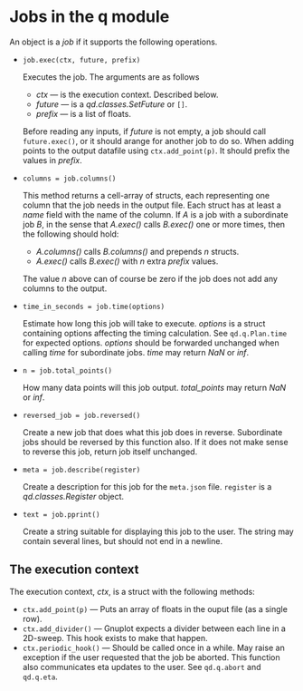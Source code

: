 # Jobs in the q module

An object is a *job* if it supports the following operations.

* `job.exec(ctx, future, prefix)`

  Executes the job. The arguments are as follows

  * *ctx* — is the execution context. Described below.
  * *future* — is a *qd.classes.SetFuture* or `[]`.
  * *prefix* — is a list of floats.

  Before reading any inputs, if *future* is not empty, a job should call
  `future.exec()`, or it should arange for another job to do so. When adding
  points to the output datafile using `ctx.add_point(p)`. It should prefix the
  values in *prefix*.

* `columns = job.columns()`

  This method returns a cell-array of structs, each representing one column
  that the job needs in the output file. Each struct has at least a *name*
  field with the name of the column. If *A* is a job with a subordinate job
  *B*, in the sense that *A.exec()* calls *B.exec()* one or more times, then
  the following should hold:

  * *A.columns()* calls *B.columns()* and prepends *n* structs.
  * *A.exec()* calls *B.exec()* with *n* extra *prefix* values.

  The value *n* above can of course be zero if the job does not add any
  columns to the output.

* `time_in_seconds = job.time(options)`

  Estimate how long this job will take to execute. *options* is a struct
  containing options affecting the timing calculation. See `qd.q.Plan.time`
  for expected options. *options* should be forwarded unchanged when calling
  *time* for subordinate jobs. *time* may return *NaN* or *inf*.

* `n = job.total_points()`

  How many data points will this job output. *total_points* may return *NaN* or
  *inf*.

* `reversed_job = job.reversed()`

  Create a new job that does what this job does in reverse. Subordinate jobs
  should be reversed by this function also. If it does not make sense to
  reverse this job, return job itself unchanged.

* `meta = job.describe(register)`

  Create a description for this job for the `meta.json` file. `register` is a
  *qd.classes.Register* object.

* `text = job.pprint()`

  Create a string suitable for displaying this job to the user. The string may
  contain several lines, but should not end in a newline.

## The execution context

The execution context, *ctx*, is a struct with the following methods:

* `ctx.add_point(p)` &mdash; Puts an array of floats in the ouput file (as a single row).
* `ctx.add_divider()` &mdash; Gnuplot expects a divider between each line in a
  2D-sweep. This hook exists to make that happen.
* `ctx.periodic_hook()` &mdash; Should be called once in a while. May raise an
  exception if the user requested that the job be aborted. This function also
  communicates eta updates to the user. See `qd.q.abort` and `qd.q.eta`.
